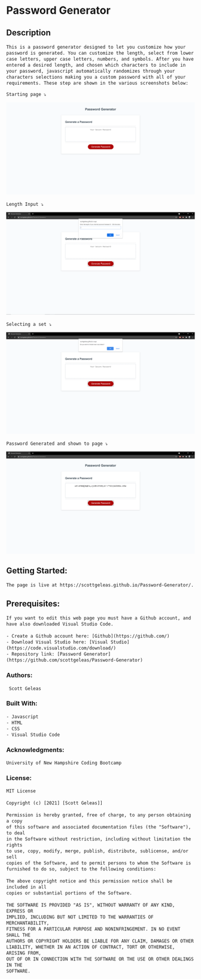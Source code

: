 # Password Generator

 ## Description 
```
This is a password generator designed to let you customize how your password is generated. You can customize the length, select from lower case letters, upper case letters, numbers, and symbols. After you have entered a desired length, and chosen which characters to include in your password, javascript automatically randomizes through your characters selections making you a custom password with all of your requirements. These step are shown in the various screenshots below:
```

```
Starting page ⤵️
```
![Website](assets/images/screenshot1.png)

```
Length Input ⤵️
```
![Length Input](assets/images/lengthscreenshot.PNG)

```
Selecting a set ⤵️
```
![Set Selection](assets/images/setSelectionscreenshot.PNG)

```
Password Generated and shown to page ⤵️
```
![Generated Password](assets\images\generatedscreenshot.PNG)

 ## Getting Started:
```
The page is live at https://scottgeleas.github.io/Password-Generator/.
```

 ## Prerequisites:
```
If you want to edit this web page you must have a Github account, and have also downloaded Visual Studio Code.

- Create a Github account here: [Github](https://github.com/)
- Download Visual Studio here: [Visual Studio](https://code.visualstudio.com/download/)
- Repository link: [Password Generator](https://github.com/scottgeleas/Password-Generator)
```

 ### Authors:
```
 Scott Geleas
```

 ### Built With:
```
- Javascript
- HTML
- CSS
- Visual Studio Code
```

 ### Acknowledgments:
```
University of New Hampshire Coding Bootcamp
```

 ### License: 
 ```
MIT License

Copyright (c) [2021] [Scott Geleas]]

Permission is hereby granted, free of charge, to any person obtaining a copy
of this software and associated documentation files (the "Software"), to deal
in the Software without restriction, including without limitation the rights
to use, copy, modify, merge, publish, distribute, sublicense, and/or sell
copies of the Software, and to permit persons to whom the Software is
furnished to do so, subject to the following conditions:

The above copyright notice and this permission notice shall be included in all
copies or substantial portions of the Software.

THE SOFTWARE IS PROVIDED "AS IS", WITHOUT WARRANTY OF ANY KIND, EXPRESS OR
IMPLIED, INCLUDING BUT NOT LIMITED TO THE WARRANTIES OF MERCHANTABILITY,
FITNESS FOR A PARTICULAR PURPOSE AND NONINFRINGEMENT. IN NO EVENT SHALL THE
AUTHORS OR COPYRIGHT HOLDERS BE LIABLE FOR ANY CLAIM, DAMAGES OR OTHER
LIABILITY, WHETHER IN AN ACTION OF CONTRACT, TORT OR OTHERWISE, ARISING FROM,
OUT OF OR IN CONNECTION WITH THE SOFTWARE OR THE USE OR OTHER DEALINGS IN THE
SOFTWARE.
```